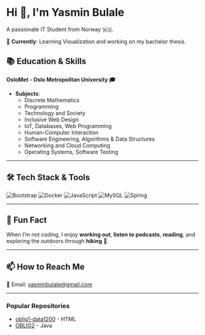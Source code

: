 # Hi 👋, I'm Yasmin Bulale

A passionate IT Student from Norway 🇳🇴.

🚀 **Currently**: Learning Visualization and working on my bachelor thesis.

## 📚 Education & Skills
**OsloMet - Oslo Metropolitan University 🎓**
- **Subjects**:
  - Discrete Mathematics
  - Programming
  - Technology and Society
  - Inclusive Web Design
  - IoT, Databases, Web Programming
  - Human-Computer Interaction
  - Software Engineering, Algorithms & Data Structures
  - Networking and Cloud Computing
  - Operating Systems, Software Testing

---

## 🛠️ Tech Stack & Tools
![Bootstrap](https://img.shields.io/badge/-Bootstrap-563D7C?style=flat&logo=bootstrap)
![Docker](https://img.shields.io/badge/-Docker-2496ED?style=flat&logo=docker)
![JavaScript](https://img.shields.io/badge/-JavaScript-F7DF1E?style=flat&logo=javascript)
![MySQL](https://img.shields.io/badge/-MySQL-4479A1?style=flat&logo=mysql)
![Spring](https://img.shields.io/badge/-Spring-6DB33F?style=flat&logo=spring)

---

## 🌟 Fun Fact
When I’m not coding, I enjoy **working out**, **listen to podcasts**, **reading**, and exploring the outdoors through **hiking** 🥾.

---

## 📫 How to Reach Me
📧 Email: [yasminbulale@gmail.com](mailto:yasminbulale@gmail.com)

---

### Popular Repositories
- [oblig1-data1200](https://github.com/username/oblig1-data1200) - HTML
- [OBLIG2](https://github.com/username/OBLIG2) - Java
